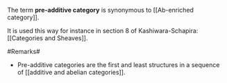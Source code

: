 The term **pre-additive category** is synonymous to [[Ab-enriched category]]. 

It is used this way for instance in section 8 of Kashiwara-Schapira: [[Categories and Sheaves]].

#Remarks#

* Pre-additive categories are the first and least structures  in a sequence of [[additive and abelian categories]].